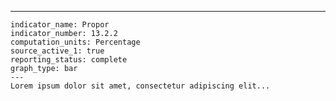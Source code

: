 ---
    indicator_name: Propor
    indicator_number: 13.2.2
    computation_units: Percentage   
    source_active_1: true
    reporting_status: complete
    graph_type: bar
    ---
    Lorem ipsum dolor sit amet, consectetur adipiscing elit...
